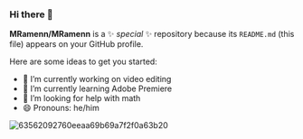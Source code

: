 ### Hi there 👋


**MRamenn/MRamenn** is a ✨ _special_ ✨ repository because its `README.md` (this file) appears on your GitHub profile.

Here are some ideas to get you started:

- 🔭 I’m currently working on video editing
- 🌱 I’m currently learning Adobe Premiere
- 🤔 I’m looking for help with math
- 😄 Pronouns: he/him

![63562092760eeaa69b69a7f2f0a63b20](https://user-images.githubusercontent.com/98722413/151732019-c7598d59-f0b5-4e87-9f7e-23dfbc9cf281.png)
